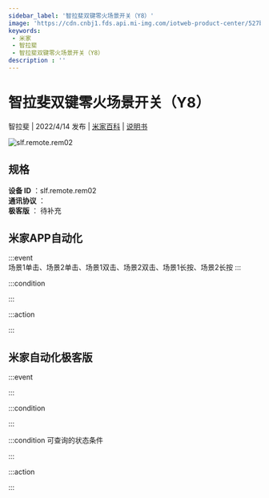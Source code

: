 ```yaml
---
sidebar_label: '智拉斐双键零火场景开关（Y8）'
image: 'https://cdn.cnbj1.fds.api.mi-img.com/iotweb-product-center/527bc80daf00f1bf00886833bcc8d59c_1642902860063.png?GalaxyAccessKeyId=AKVGLQWBOVIRQ3XLEW&Expires=9223372036854775807&Signature=qv6soeCNig6x/D23YIWl4vu37i4='
keywords: 
 - 米家
 - 智拉斐
 - 智拉斐双键零火场景开关（Y8）
description : ''
---
```

# 智拉斐双键零火场景开关（Y8）

智拉斐 | 2022/4/14 发布 | [米家百科](https://home.mi.com/webapp/content/baike/product/index.html?model=slf.remote.rem02) | [说明书](https://home.mi.com/views/introduction.html?model=slf.remote.rem02&region=cn)

![slf.remote.rem02](https://cdn.cnbj1.fds.api.mi-img.com/iotweb-product-center/527bc80daf00f1bf00886833bcc8d59c_1642902860063.png?GalaxyAccessKeyId=AKVGLQWBOVIRQ3XLEW&Expires=9223372036854775807&Signature=qv6soeCNig6x/D23YIWl4vu37i4=)

## 规格  
> 
**设备 ID** ：slf.remote.rem02  
**通讯协议** ：  
**极客版**  ： 待补充 


## 米家APP自动化  

:::event  
场景1单击、场景2单击、场景1双击、场景2双击、场景1长按、场景2长按
:::

:::condition  

:::

:::action   

:::

## 米家自动化极客版  

:::event  

:::

:::condition  

:::

:::condition 可查询的状态条件  

:::

:::action  

:::

        

